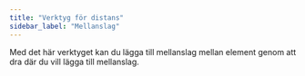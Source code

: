 ```yaml
---
title: "Verktyg för distans"
sidebar_label: "Mellanslag"
---
```


Med det här verktyget kan du lägga till mellanslag mellan element genom att dra där du vill lägga till mellanslag.
